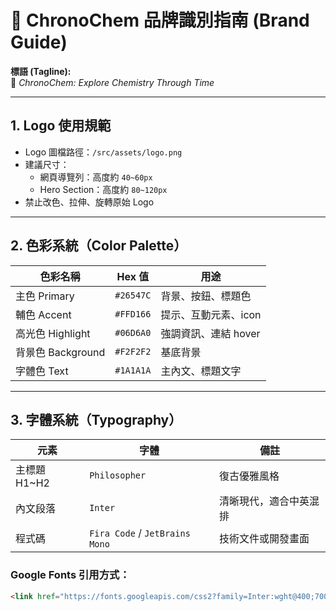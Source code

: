 # 🎨 ChronoChem 品牌識別指南 (Brand Guide)

**標語 (Tagline):**  
🧪 *ChronoChem: Explore Chemistry Through Time*

---

## 1. Logo 使用規範

- Logo 圖檔路徑：`/src/assets/logo.png`
- 建議尺寸：
  - 網頁導覽列：高度約 `40~60px`
  - Hero Section：高度約 `80~120px`
- 禁止改色、拉伸、旋轉原始 Logo

---

## 2. 色彩系統（Color Palette）

| 色彩名稱 | Hex 值 | 用途 |
|----------|--------|------|
| 主色 Primary | `#26547C` | 背景、按鈕、標題色 |
| 輔色 Accent | `#FFD166` | 提示、互動元素、icon |
| 高光色 Highlight | `#06D6A0` | 強調資訊、連結 hover |
| 背景色 Background | `#F2F2F2` | 基底背景 |
| 字體色 Text | `#1A1A1A` | 主內文、標題文字 |

---

## 3. 字體系統（Typography）

| 元素 | 字體 | 備註 |
|------|------|------|
| 主標題 H1~H2 | `Philosopher` | 復古優雅風格 |
| 內文段落 | `Inter` | 清晰現代，適合中英混排 |
| 程式碼 | `Fira Code` / `JetBrains Mono` | 技術文件或開發畫面 |

### Google Fonts 引用方式：
```html
<link href="https://fonts.googleapis.com/css2?family=Inter:wght@400;700&family=Philosopher:ital,wght@1,700&display=swap" rel="stylesheet">